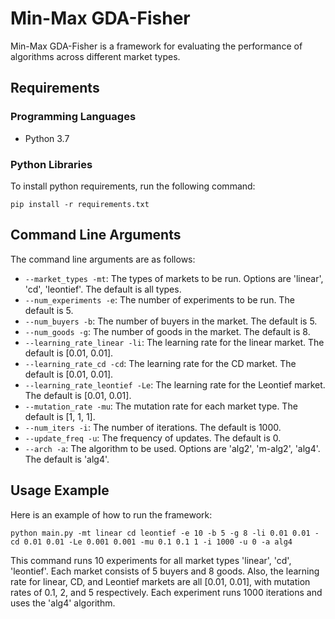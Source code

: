 # Min-Max GDA-Fisher

Min-Max GDA-Fisher is a framework for evaluating the performance of algorithms across different market types.

## Requirements

### Programming Languages
- Python 3.7

### Python Libraries
To install python requirements, run the following command:
```
pip install -r requirements.txt
```


## Command Line Arguments

The command line arguments are as follows:

- `--market_types -mt`: The types of markets to be run. Options are 'linear', 'cd', 'leontief'. The default is all types.
- `--num_experiments -e`: The number of experiments to be run. The default is 5.
- `--num_buyers -b`: The number of buyers in the market. The default is 5.
- `--num_goods -g`: The number of goods in the market. The default is 8.
- `--learning_rate_linear -li`: The learning rate for the linear market. The default is [0.01, 0.01].
- `--learning_rate_cd -cd`: The learning rate for the CD market. The default is [0.01, 0.01].
- `--learning_rate_leontief -Le`: The learning rate for the Leontief market. The default is [0.01, 0.01].
- `--mutation_rate -mu`: The mutation rate for each market type. The default is [1, 1, 1].
- `--num_iters -i`: The number of iterations. The default is 1000.
- `--update_freq -u`: The frequency of updates. The default is 0.
- `--arch -a`: The algorithm to be used. Options are 'alg2', 'm-alg2', 'alg4'. The default is 'alg4'.

## Usage Example

Here is an example of how to run the framework:

```
python main.py -mt linear cd leontief -e 10 -b 5 -g 8 -li 0.01 0.01 -cd 0.01 0.01 -Le 0.001 0.001 -mu 0.1 0.1 1 -i 1000 -u 0 -a alg4
```

This command runs 10 experiments for all market types 'linear', 'cd', 'leontief'. Each market consists of 5 buyers and 8 goods. Also, the learning rate for linear, CD, and Leontief markets are all [0.01, 0.01], with mutation rates of 0.1, 2, and 5 respectively. Each experiment runs 1000 iterations and uses the 'alg4' algorithm.
